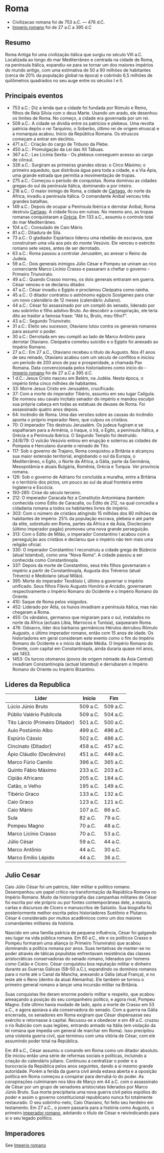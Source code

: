 # Roma

- Civilizacao romana foi de 753 a.C. — 476 d.C.
- [Imperio romano](imperioromano) foi de 27 a.C a 395 d.C

## Resumo

Roma Antiga foi uma civilização itálica que surgiu no século VIII a.C. Localizada ao longo do mar Mediterrâneo e centrada na cidade de Roma, na península Itálica, expandiu-se para se tornar um dos maiores impérios do mundo antigo, com uma estimativa de 50 a 90 milhões de habitantes (cerca de 20% da população global na época) e cobrindo 6,5 milhões de quilômetros quadrados no seu auge entre os séculos I e II.

## Principais eventos

- 753 a.C.: Diz a lenda que a cidade foi fundada por Rómulo e Remo, filhos de Reia Sílvia com o deus Marte. Usando um arado, ele desenhou os limites de Roma. No começo, a cidade era governada por um rei.
- 509 a.C.: A cidade se dividia entre os patrícios e plebeus. Uma revolta patrícia depôs o rei Tarquínio, o Soberbo, último rei de origem etrusca) e a monarquia acabou. Início da República Romana. Os etruscos começam a entrar em declínio.
- 471 a.C.: Criação do cargo de Tribuno da Plebe.
- 450 a.C.: Promulgação da Lei das XII Tábuas.
- 367 a.C.: Lex Licinia Sextia - Os plebeus conseguem acesso ao cargo de cônsul.
- 326 a.C.: Surgiram as primeiras grandes obras: o Circo Máximo; o primeiro aqueduto, que distribuía água para toda a cidade, e a Via Ápia, uma grande estrada que permitia a movimentação de tropas.
- 275 a.C.: Começou o período de conquistas. Roma dominou as cidades gregas do sul da península Itálica, dominando-a por inteiro.
- 218 a.C.: O maior inimigo de Roma, a cidade de [Cartago](cartago), do norte da África, invadiu a península Itálica. O comandante Aníbal venceu três grandes batalhas.
- 149 a.C.: Depois de ocupar a Península Ibérica e derrotar Aníbal, Roma destruiu [Cartago](cartago). A cidade ficou em ruínas. No mesmo ano, as tropas romanas conquistaram a [Grécia](grecia). Em 133 a.C., assumiu o controle total do mar Mediterrâneo.
- 104 a.C.: Consulado de Caio Mário.
- 81 a.C.: Ditadura de Sila.
- 73 a.C.: O gladiador Espártaco liderou uma rebelião de escravos, que construíram uma vila aos pés do monte Vesúvio. Ele venceu o exército romano sete vezes, antes de ser derrotado.
- 63 a.C.: Roma passou a controlar Jerusalém, ao anexar o Reino da Judeia.
- 59 a.C.: Dois generais inimigos Júlio César e Pompeu se uniram ao rico comerciante Marco Licínio Crasso e passaram a chefiar o governo - Primeiro Triunvirato.
- 49 a.C.: Quando Crasso morreu, os dois generais entraram em guerra. César venceu e se declarou ditador.
- 47 a.C.: César invadiu o Egipto e proclamou Cleópatra como rainha.
- 45 a.C.: O ditador contratou o astrônomo egípcio Sosígenes para criar um novo calendário de 12 meses (calendário Juliano).
- 44 a.C.: César foi assassinado por um complô do senado, liderado por seu sobrinho e filho adotivo Bruto. Ao descobrir a conspiração, ele teria dito ao traidor a famosa frase: "Até tu, Bruto, meu filho?".
- 43 a.C.: Segundo Triunvirato.
- 31 a.C.: Eleito seu sucessor, Otaviano lutou contra os generais romanos para assumir o poder.
- 30 a.C.: Derrotada em seu complô ao lado de Marco Antônio para derrotar Otaviano. Cleópatra cometeu suicídio e o Egipto foi anexado ao Império Romano.
- 27 a.C.: Em 27 a.C., Otaviano recebeu o título de Augusto. Nos 41 anos de seu reinado, Otaviano acabou com um século de conflitos e iniciou um período de 200 anos de paz e prosperidade, a chamada Pax Romana. Data convencionada pelos historiadores como início do - [Imperio romano](imperioromano) foi de 27 a.C a 395 d.C.
- 1 d.C.: Jesus Cristo nasceu em Belém, na Judéia. Nesta época, o império tinha cinco milhões de habitantes.
- 33: Morre Jesus Cristo em Jerusalém, crucificado.
- 37: Com a morte do imperador Tibério, assumiu em seu lugar Calígula. Ele nomeou seu cavalo Incitato senador do império e mandou esculpir sua própria cabeça em todas as estátuas de deuses de Roma. Foi assassinado quatro anos depois.
- 64: Incêndio de Roma. Uma das versões sobre as causas do incêndio aponta o próprio imperador Nero, que culpou os cristãos.
- 70: O imperador Tito destruiu Jerusalém. Os judeus fugiram e se espalharam para a Armênia, o Iraque, o Irã, o Egito, a península Itálica, a Grécia e a Península Ibérica. O Segundo Templo foi destruído.
- 24/8/79: O vulcão Vesúvio entrou em erupção e soterrou as cidades de Pompeia e Herculano durante o reinado de Tito.
- 117: Sob o governo de Trajano, Roma conquistou a Britânia e alcançou sua maior extensão territorial, englobando o sul da Europa, o Mediterrâneo, o Egito, o Norte da África, a Gália, parte da Germânia, Mesopotâmia e atuais Bulgária, Romênia, Grécia e Turquia. Ver província romana.
- 126: Sob o governo de Adriano foi concluída a muralha, entre a Britânia e o território dos pictos, um pouco ao sul da atual fronteira entre Inglaterra e Escócia.
- 193-285: Crise do século terceiro.
- 212: O imperador Caracala fez a Constitutio Antoniniana (também conhecida como Édito de Caracalla, ou Édito de 212, na qual concedia a cidadania romana a todos os habitantes livres do império.
- 303: Com o número de cristãos atingindo 15 milhões dos 60 milhões de habitantes de império: 25% da população escrava, plebeia e até parte da elite, sobretudo em Roma, partes da África e da Ásia, Diocleciano (último imperador pagão) promoveu uma nova grande perseguição.
- 313: Com o Édito de Milão, o imperador Constantino I acabou com a perseguição aos cristãos e declarou que o império não tem mais uma religião oficial.
- 330: O imperador Constantino I reconstruiu a cidade grega de Bizâncio (atual Istambul), como uma "Nova Roma". A cidade passou a ser conhecida como Constantinopla.
- 337: Depois da morte de Constantino, seus três filhos governaram o império a partir de Constantinopla, Augusta dos Tréveros (atual Tréveris) e Mediolano (atual Milão).
- 395: Morte do imperador Teodósio I, último a governar o império unificado. Seus filhos Flávio Augusto Honório e Arcádio, governaram respectivamente o Império Romano do Ocidente e o Império Romano do Oriente.
- 410: Saque de Roma pelos visigodos.
- 452: Liderado por Átila, os hunos invadiram a península Itálica, mas não chegaram a Roma.
- 455: Os vândalos, germanos que migraram para o sul, instalados no norte da África (actuais Líbia, Marrocos e Tunísia), saquearam Roma.
- 476: Odoacro, líder dos bárbaros germânicos Hérulos derrubou Rômulo Augusto, o último imperador romano, então com 15 anos de idade. Os historiadores em geral consideram este evento como o fim do Império Romano do Ocidente e o início da Idade Média. O Império Romano do Oriente, com capital em Constantinopla, ainda duraria quase mil anos, até 1453.
- 1453: Os turcos otomanos (povos de origem nómade da Ásia Central) invadiram Constantinopla (actual Istambul) e derrubaram o Império Romano do Oriente ou Império Bizantino.

## Lideres da Republica

| Líder | Início | Fim |
|-------|---------|-----|
| Lúcio Júnio Bruto | 509 a.C. | 509 a.C. |
| Públio Valério Publícola | 509 a.C. | 504 a.C. |
| Tito Lárcio (Primeiro Ditador) | 501 a.C. | 500 a.C. |
| Aulo Postúmio Albo | 499 a.C. | 496 a.C. |
| Espúrio Cássio | 502 a.C. | 486 a.C. |
| Cincinato (Ditador) | 458 a.C. | 457 a.C. |
| Ápio Cláudio (Decênviro) | 451 a.C. | 449 a.C. |
| Marco Fúrio Camilo | 396 a.C. | 365 a.C. |
| Quinto Fábio Máximo | 233 a.C. | 203 a.C. |
| Cipião Africano | 205 a.C. | 184 a.C. |
| Catão, o Velho | 195 a.C. | 149 a.C. |
| Tibério Graco | 133 a.C. | 132 a.C. |
| Caio Graco | 123 a.C. | 121 a.C. |
| Caio Mário | 107 a.C. | 86 a.C. |
| Sula | 82 a.C. | 79 a.C. |
| Pompeu Magno | 70 a.C. | 48 a.C. |
| Marco Licínio Crasso | 70 a.C. | 53 a.C. |
| Júlio César | 59 a.C. | 44 a.C. |
| Marco Antônio | 44 a.C. | 30 a.C. |
| Marco Emílio Lépido | 44 a.C. | 36 a.C. |

## Julio Cesar

Caio Júlio César foi um patrício, líder militar e político romano. Desempenhou um papel crítico na transformação da República Romana no Império Romano. Muito da historiografia das campanhas militares de César foi escrita por ele próprio ou por fontes contemporâneas dele, a maioria, cartas e discursos de Cícero e manuscritos de Salústio. Sua biografia foi posteriormente melhor escrita pelos historiadores Suetônio e Plutarco. César é considerado por muitos acadêmicos como um dos maiores comandantes militares da história.

Nascido em uma família patrícia de pequena influência, César foi galgando seu lugar na vida pública romana. Em 60 a.C., ele e os políticos Crasso e Pompeu formaram uma aliança (o Primeiro Triunvirato) que acabou dominando a política romana por anos. Suas tentativas de manter-se no poder através de táticas populistas enfrentavam resistência das classes aristocráticas conservadoras do senado romano, liderados por homens como Catão e Cícero. César conquistou boa reputação militar e dinheiro durante as Guerras Gálicas (58–50 a.C.), expandindo os domínios romanos para o norte até o Canal da Mancha, anexando a Gália (atual França), e no leste até o Reno (dentro da atual Alemanha). Ele também se tornou o primeiro general romano a lançar uma incursão militar na Britânia.

Suas conquistas lhe deram enorme poderio militar e respeito, que acabou ameaçando a posição do seu companheiro político, e agora rival, Pompeu Magno. Este último havia mudado de lado, após a morte de Crasso em 53 a.C., e agora apoiava a ala conservadora do senado. Com a guerra na Gália encerrada, os senadores em Roma exigiram que César dispensasse seu exército e retornasse à capital. Recusou-se a obedecer e em 49 a.C. cruzou o rio Rubicão com suas legiões, entrando armado na Itália (em violação da lei romana que impedia um general de marchar em Roma). Isso precipitou uma violenta guerra civil, que terminou com uma vitória de César, com ele assumindo poder total na República.

Em 49 a.C., César assumiu o comando em Roma como um ditador absoluto. Ele iniciou então uma série de reformas sociais e políticas, incluindo a criação do calendário juliano. Continuou a centralizar o poder e a burocracia da República pelos anos seguintes, dando a si mesmo grande autoridade. Porém a ferida da guerra civil ainda estava aberta e a oposição política em Roma começou a conspirar para derrubá-lo do poder. As conspirações culminaram nos Idos de Março em 44 a.C. com o assassinato de César por um grupo de senadores aristocratas liderados por Marco Júnio Bruto. Sua morte precipitaria uma nova guerra civil pelos espólios do poder e assim o governo constitucional republicano nunca foi totalmente restaurado. O seu sobrinho-neto, Caio Otaviano, foi feito seu herdeiro em testamento. Em 27 a.C., o jovem passaria para a história como Augusto, o primeiro [imperador romano](imperioromano), adotando o título de César e reivindicando para si o seu legado político.

## Imperadores

See [Imperio romano](imperioromano)
